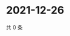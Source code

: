 # 2021-12-26

共 0 条

<!-- BEGIN WEIBO -->
<!-- 最后更新时间 Sun Dec 26 2021 12:19:08 GMT+0800 (China Standard Time) -->

<!-- END WEIBO -->
